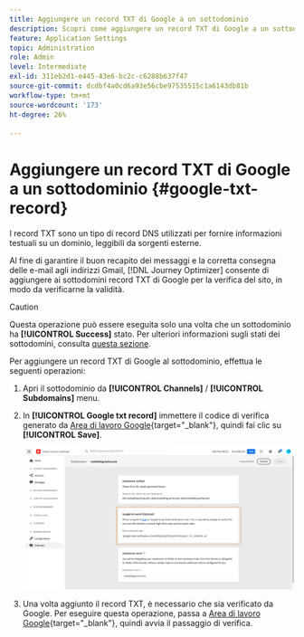 ```yaml
---
title: Aggiungere un record TXT di Google a un sottodominio
description: Scopri come aggiungere un record TXT di Google a un sottodominio
feature: Application Settings
topic: Administration
role: Admin
level: Intermediate
exl-id: 311eb2d1-e445-43e6-bc2c-c6288b637f47
source-git-commit: dcdbf4a0cd6a93e56cbe97535515c1a6143db81b
workflow-type: tm+mt
source-wordcount: '173'
ht-degree: 26%

---
```


# Aggiungere un record TXT di Google a un sottodominio {#google-txt-record}

I record TXT sono un tipo di record DNS utilizzati per fornire informazioni testuali su un dominio, leggibili da sorgenti esterne.

Al fine di garantire il buon recapito dei messaggi e la corretta consegna delle e-mail agli indirizzi Gmail, [!DNL Journey Optimizer] consente di aggiungere ai sottodomini record TXT di Google per la verifica del sito, in modo da verificarne la validità.

>[!CAUTION]
>
> Questa operazione può essere eseguita solo una volta che un sottodominio ha **[!UICONTROL Success]** stato. Per ulteriori informazioni sugli stati dei sottodomini, consulta [questa sezione](access-subdomains.md).

Per aggiungere un record TXT di Google al sottodominio, effettua le seguenti operazioni:

1. Apri il sottodominio da **[!UICONTROL Channels]** / **[!UICONTROL Subdomains]** menu.

1. In **[!UICONTROL Google txt record]** immettere il codice di verifica generato da [Area di lavoro Google](https://support.google.com/a/answer/183895?hl=it){target=&quot;_blank&quot;}<!--G Suite Admin tools-->, quindi fai clic su **[!UICONTROL Save]**.

   ![](../assets/subdomain-google-txt.png)

1. Una volta aggiunto il record TXT, è necessario che sia verificato da Google. Per eseguire questa operazione, passa a [Area di lavoro Google](https://support.google.com/a/answer/183895){target=&quot;_blank&quot;}<!--G Suite Admin tools-->, quindi avvia il passaggio di verifica.
